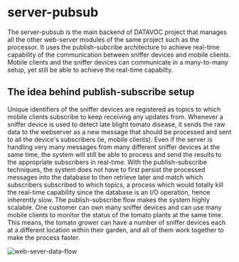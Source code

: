 # server-pubsub
The server-pubsub is the main backend of DATAVOC project that manages all the other web-server modules of the same project such as the processor. It uses the publish-subcribe architecture to achieve real-time capability of the communication between sniffer devices and mobile clients. Mobile clients and the sniffer devices can communicate in a many-to-many setup, yet still be able to achieve the real-time capabilty. 

## The idea behind publish-subscribe setup
Unique identifiers of the sniffer devices are registered as topics to which mobile clients subscribe to keep receiving any updates from. Whenever a sniffer device is used to detect late blight tomato disease, it sends the raw data to the webserver as a new message that should be processed and sent to all the device's subscribers (ie, mobile clients). Even if the server is handling very many messages from many different sniffer devices at the same time, the system will still be able to process and send the results to the appropriate subscribers in real-time. With the publish-subscribe techniques, the system does not have to first persist the processed messages into the database to then retrieve later and match which subscribers subscribed to which topics, a process which would totally kill the real-time capability since the database is an I/O operation, hence inherently slow. The publish-subscribe flow makes the system highly scalable. One customer can own many sniffer devices and can use many mobile clients to monitor the status of the tomato plants at the same time. This means, the tomato grower can have a number of sniffer devices each at a different location within their garden, and all of them work together to make the process faster.

![web-sever-data-flow](https://user-images.githubusercontent.com/47475700/138554196-6b64f417-0b48-4703-89c4-e6b6221b306b.png)
